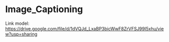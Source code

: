 # Image_Captioning
Link model: https://drive.google.com/file/d/1dVQJd_LxaBP3bicWwF8ZrVFSJ99I5xhu/view?usp=sharing 
